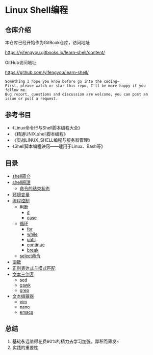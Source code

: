 # Linux Shell编程

## 仓库介绍

本仓库已经开始作为GitBook仓库，访问地址

<https://yifengyou.gitbooks.io/learn-shell/content/>

GitHub访问地址

<https://github.com/yifengyou/learn-shell/>

```
Something I hope you know before go into the coding~
First, please watch or star this repo, I'll be more happy if you follow me.
Bug report, questions and discussion are welcome, you can post an issue or pull a request.
```

## 参考书目

* 《Linux命令行与Shell脚本编程大全》
* 《精通UNIX.shell脚本编程》
* 《实战LINUX_SHELL编程与服务器管理》
* 《Shell脚本编程诀窍——适用于Linux、Bash等》


## 目录

* [shell简介](docs/shell简介.md)
* [shell原理](docs/shell原理.md)
    * [命令的结束状态](docs/shell原理/命令的结束状态.md)
* [环境变量](docs/环境变量.md)
* [流程控制](docs/流程控制.md)
    * [判断](docs/流程控制/判断.md)
        * [if](docs/流程控制/判断/if.md)
        * [case](docs/流程控制/判断/case.md)
    * [循环](docs/流程控制/循环.md)
        * [for](docs/流程控制/循环/for.md)
        * [while](docs/流程控制/循环/while.md)
        * [until](docs/流程控制/循环/until.md)
        * [continue](docs/流程控制/循环/continue.md)
        * [break](docs/流程控制/循环/break.md)
    * [select命令](docs/流程控制/select命令.md)
* [函数](docs/函数.md)
* [正则表达式与模式匹配](docs/正则表达式与模式匹配.md)
* [文本三剑客](docs/文本三剑客.md)
    * [sed](docs/文本三剑客/sed.md)
    * [gawk](docs/文本三剑客/gawk.md)
    * [grep](docs/文本三剑客/grep.md)
* [文本编辑器](docs/文本编辑器.md)
    * [vim](docs/文本编辑器/vim.md)
    * [nano](docs/文本编辑器/nano.md)
    * [emacs](docs/文本编辑器/emacs.md)




## 总结

  1. 基础永远值得花费90%的精力去学习加强。厚积而薄发~
  2. 实践的重要性
